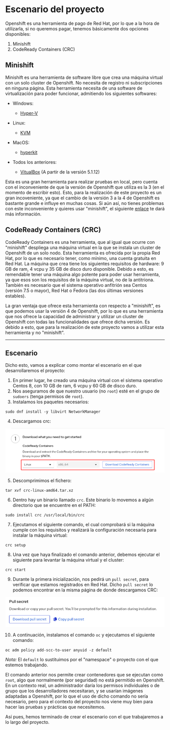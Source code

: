 # Escenario del proyecto

Openshift es una herramienta de pago de Red Hat, por lo que a la hora de utilizarla, si no queremos pagar, tenemos básicamente dos opciones disponibles:

1. Minishift
2. CodeReady Containers (CRC)
   
## Minishift

Minishift es una herramienta de software libre que crea una máquina virtual con un solo cluster de Openshift. No necesita de registro ni subscripciones en ninguna página. Esta herramienta necesita de una software de virtualización para poder funcionar, admitiendo los siguientes softwares:

* Windows:
    + [Hyper-V](https://docs.microsoft.com/en-us/virtualization/hyper-v-on-windows/quick-start/enable-hyper-v)

* Linux:
    + [KVM](https://en.wikipedia.org/wiki/Kernel-based_Virtual_Machine)

* MacOS:
    + [hyperkit](https://github.com/moby/hyperkit)

* Todos los anteriores:
    + [VitualBox](https://www.virtualbox.org/wiki/Downloads) (A partir de la versión 5.1.12)

Esta es una gran herramienta para realizar pruebas en local, pero cuenta con el inconveniente de que la versión de Openshift que utiliza es la 3 (en el momento de escribir esto). Esto, para la realización de este proyecto es un gran incoveniente, ya que el cambio de la versión 3 a la 4 de Openshift es bastante grande e influye en muchas cosas. Si aún así, no tienes problemas con este inconveniente y quieres usar "minishift", el siguiente [enlace](https://docs.okd.io/3.11/minishift/getting-started/index.html) te dará más información.

## CodeReady Containers (CRC)

CodeReady Containers es una herramienta, que al igual que ocurre con "minishift" despliega una máquina virtual en la que se instala un cluster de Openshift de un solo nodo. Esta herramienta es ofrecida por la propia Red Hat, por lo que es necesario tener, como mínimo, una cuenta gratuita en Red Hat. La máquina que crea tiene los siguientes requisitos de hardware: 9 GB de ram, 4 vcpu y 35 GB de disco duro disponible. Debido a esto, es remendable tener una máquina algo potente para poder usar herramienta, ya que esos son los requisitos de la máquina virtual, no de la antitriona. También es necesario que el sistema operativo anfitrión sea Centos (versión 7.5 o mayor), Red Hat o Fedora (las dos últimas versiones estables).

La gran ventaja que ofrece esta herramienta con respecto a "minishift", es que podemos usar la versión 4 de Openshift, por lo que es una herramienta que nos ofrece la capacidad de administrar y utilizar un cluster de Openshift con todas las funcionalidades que ofrece dicha versión. Es debido a esto, que para la realización de este proyecto vamos a utilizar esta herramienta y no "minishift".

--------------------------------------------------

## Escenario

Dicho esto, vamos a explicar como montar el escenario en el que desarrollaremos el proyecto:

1. En primer lugar, he creado una máquina virtual con el sistema operativo Centos 8, con 10 GB de ram, 6 vcpu y 60 GB de disco duro.
2. Nos aseguramos de que nuestro usuario (no `root`) esté en el grupo de `sudoers` (tenga permisos de `root`).
3. Instalamos los paquetes necesarios:
   
```
sudo dnf install -y libvirt NetworkManager
```

4. Descargamos crc:

![descarga.png](descarga.png)

5. Descomprimimos el fichero:

```
tar xvf crc-linux-amd64.tar.xz
```

6. Dentro hay un binario llamado `crc`. Este binario lo movemos a algún directorio que se encuentre en el PATH:

```
sudo install crc /usr/local/bin/crc
```

7. Ejecutamos el siguiente comando, el cual comprobará si la máquina cumple con los requisitos y realizará la configuración necesaria para instalar la máquina virtual:

```
crc setup
```

8. Una vez que haya finalizado el comando anterior, debemos ejecutar el siguiente para levantar la máquina virtual y el cluster:

```
crc start
```

9. Durante la primera inicialización, nos pedirá un `pull secret`, para verificar que estamos registrados en Red Hat. Dicho `pull secret` lo podemos encontrar en la misma página de donde descargamos CRC:

![pullsecret.png](pullsecret.png)

10. A continuación, instalamos el comando `oc` y ejecutamos el siguiente comando:

```
oc adm policy add-scc-to-user anyuid -z default
```

*Nota:* El `default` lo sustituimos por el "namespace" o proyecto con el que estemos trabajando. 

El comando anterior nos permite crear contenedores que se ejecutan como `root`, algo que normalmente (por seguridad) no está permitido en Openshift. En un contexto real, un administrador daría los permisos individuales o de grupo que los desarrolladores necesitaran, y se usarían imágenes adaptadas a Openshift, por lo que el uso de dicho comando no sería necesario, pero para el contexto del proyecto nos viene muy bien para hacer las pruebas y prácticas que necesitemos.

Así pues, hemos terminado de crear el escenario con el que trabajaremos a lo largo del proyecto.
